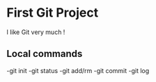 # First Git Project

I like Git very much !

## Local commands
-git init
-git status
-git add/rm
-git commit
-git log
